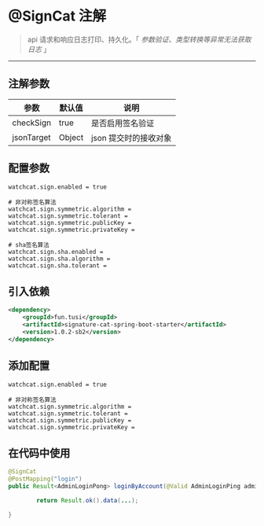 # @SignCat 注解
> api 请求和响应日志打印、持久化。「 _参数验证、类型转换等异常无法获取日志_ 」
---
## 注解参数
| 参数          | 默认值    | 说明            |
|-------------|--------|---------------|
| checkSign         | true   | 是否启用签名验证      |
| jsonTarget | Object | json 提交时的接收对象 |

## 配置参数
```properties
watchcat.sign.enabled = true

# 非对称签名算法
watchcat.sign.symmetric.algorithm =
watchcat.sign.symmetric.tolerant =
watchcat.sign.symmetric.publicKey =
watchcat.sign.symmetric.privateKey =

# sha签名算法
watchcat.sign.sha.enabled =
watchcat.sign.sha.algorithm =
watchcat.sign.sha.tolerant =
```

## 引入依赖
```xml
<dependency>
    <groupId>fun.tusi</groupId>
    <artifactId>signature-cat-spring-boot-starter</artifactId>
    <version>1.0.2-sb2</version>
</dependency>
```

## 添加配置
```properties
watchcat.sign.enabled = true

# 非对称签名算法
watchcat.sign.symmetric.algorithm =
watchcat.sign.symmetric.tolerant =
watchcat.sign.symmetric.publicKey =
watchcat.sign.symmetric.privateKey =
```

## 在代码中使用
```java
@SignCat
@PostMapping("login")
public Result<AdminLoginPong> loginByAccount(@Valid AdminLoginPing adminLoginPing) {

        return Result.ok().data(...);

}
```